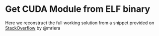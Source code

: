 # Get CUDA Module from ELF binary

Here we reconstruct the full working solution from a snippet provided on [StackOverflow](https://stackoverflow.com/questions/64815293/using-cumoduleload-to-get-current-module-from-elf-binary-from-argv0) by @mriera
